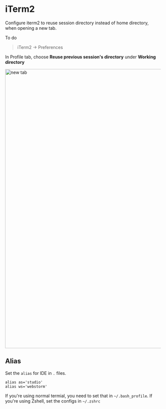 # iTerm2

Configure iterm2 to reuse session directory instead of home directory, when opening a new tab.

To do 

> iTerm2 -> Preferences

In Profile tab, choose **Reuse previous session's directory** under **Working directory**

<img width="902" alt="new tab" src="https://user-images.githubusercontent.com/1156953/55868466-2c71dd00-5ba2-11e9-8a7e-ae8a801f0283.png">

## Alias

Set the `alias` for IDE in `.` files.

    alias as='studio'
    alias ws='webstorm'
    
If you're using normal termial, you need to set that in `~/.bash_profile`. If you're using Zshell, set the configs in `~/.zshrc`
